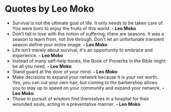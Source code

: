 # Quotes by Leo Moko

- Survival is not the ultimate goal of life. It only needs to be taken care of. You were born to enjoy the fruits of this world. **- Leo Moko**
- Don't fall in love with the notion of suffering; there are seasons. It was a season to learn from, not live through. Don't let an unfortunate transient season define your entire image. **- Leo Moko**
- Life isn't merely about survival; it's an opportunity to embrace and experience. **- Leo Moko**
- Instead of many self-help books, the Book of Proverbs in the Bible might be all you need. **- Leo Moko**
- Stand guard at the door of your mind. **- Leo Moko**
- Make decisions to expand your network because it is your net worth. Yes, you can cut your own hair, but coming to the barbershop allows you to stay up to speed on your community and expand your network. **- Leo Moko**
- Those in pursuit of wisdom find themselves in a hospital for their wounded souls, acting in a preventative manner. **- Leo Moko**
